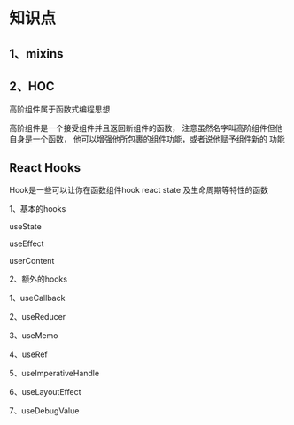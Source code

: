 # 知识点

## 1、mixins



## 2、HOC

 高阶组件属于函数式编程思想

 高阶组件是一个接受组件并且返回新组件的函数，
 注意虽然名字叫高阶组件但他自身是一个函数，
 他可以增强他所包裹的组件功能，或者说他赋予组件新的
 功能





## React Hooks
 
 Hook是一些可以让你在函数组件hook react state 及生命周期等特性的函数


1、基本的hooks

 useState

 useEffect

 userContent

 2、额外的hooks


1、useCallback

2、useReducer

3、useMemo

4、useRef

5、useImperativeHandle

6、useLayoutEffect

7、useDebugValue



## 



